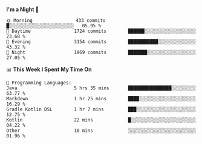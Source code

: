 <!--START_SECTION:waka-->
**I'm a Night 🦉** 

```text
🌞 Morning                433 commits         █░░░░░░░░░░░░░░░░░░░░░░░░   05.95 % 
🌆 Daytime                1724 commits        ██████░░░░░░░░░░░░░░░░░░░   23.68 % 
🌃 Evening                3154 commits        ███████████░░░░░░░░░░░░░░   43.32 % 
🌙 Night                  1969 commits        ███████░░░░░░░░░░░░░░░░░░   27.05 % 
```


📊 **This Week I Spent My Time On** 

```text
💬 Programming Languages: 
Java                     5 hrs 35 mins       ████████████████░░░░░░░░░   63.77 % 
Markdown                 1 hr 25 mins        ████░░░░░░░░░░░░░░░░░░░░░   16.29 % 
Gradle Kotlin DSL        1 hr 7 mins         ███░░░░░░░░░░░░░░░░░░░░░░   12.75 % 
Kotlin                   22 mins             █░░░░░░░░░░░░░░░░░░░░░░░░   04.22 % 
Other                    10 mins             ░░░░░░░░░░░░░░░░░░░░░░░░░   01.96 % 
```


<!--END_SECTION:waka-->
